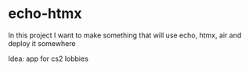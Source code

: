 # echo-htmx

In this project I want to make something that will use echo, htmx, air and deploy it somewhere


Idea: app for cs2 lobbies

